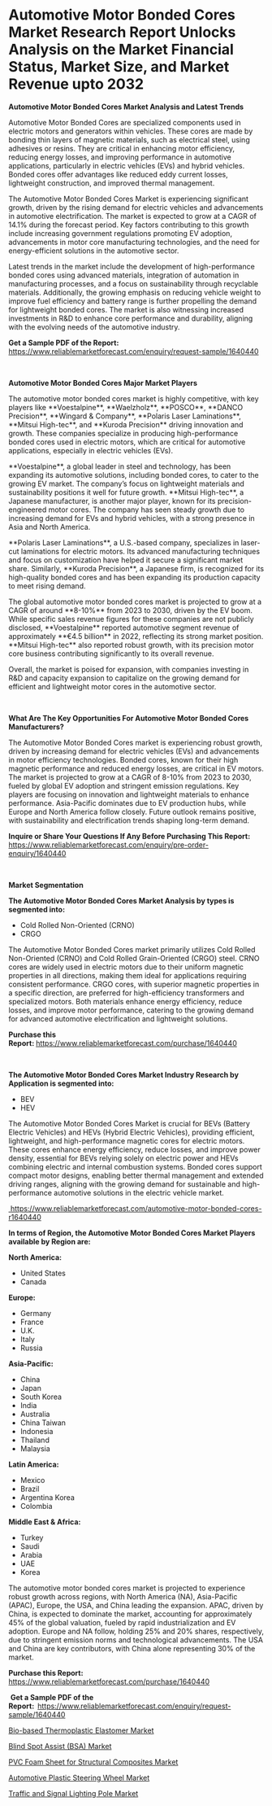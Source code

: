 <p><h1>Automotive Motor Bonded Cores Market Research Report Unlocks Analysis on the Market Financial Status, Market Size, and Market Revenue upto 2032</h1></p><p><strong>Automotive Motor Bonded Cores Market Analysis and Latest Trends</strong></p>
<p><p>Automotive Motor Bonded Cores are specialized components used in electric motors and generators within vehicles. These cores are made by bonding thin layers of magnetic materials, such as electrical steel, using adhesives or resins. They are critical in enhancing motor efficiency, reducing energy losses, and improving performance in automotive applications, particularly in electric vehicles (EVs) and hybrid vehicles. Bonded cores offer advantages like reduced eddy current losses, lightweight construction, and improved thermal management.</p><p>The Automotive Motor Bonded Cores Market is experiencing significant growth, driven by the rising demand for electric vehicles and advancements in automotive electrification. The market is expected to grow at a CAGR of 14.1% during the forecast period. Key factors contributing to this growth include increasing government regulations promoting EV adoption, advancements in motor core manufacturing technologies, and the need for energy-efficient solutions in the automotive sector.</p><p>Latest trends in the market include the development of high-performance bonded cores using advanced materials, integration of automation in manufacturing processes, and a focus on sustainability through recyclable materials. Additionally, the growing emphasis on reducing vehicle weight to improve fuel efficiency and battery range is further propelling the demand for lightweight bonded cores. The market is also witnessing increased investments in R&D to enhance core performance and durability, aligning with the evolving needs of the automotive industry.</p></p>
<p><strong>Get a Sample PDF of the Report:&nbsp;</strong> <a href="https://www.reliablemarketforecast.com/enquiry/request-sample/1640440?utm_campaign=1140&utm_medium=2&utm_source=Github&utm_content=ia&utm_term=23012025&utm_id=automotive-motor-bonded-cores">https://www.reliablemarketforecast.com/enquiry/request-sample/1640440</a></p>
<p>&nbsp;</p>
<p><strong>Automotive Motor Bonded Cores Major Market Players</strong></p>
<p><p>The automotive motor bonded cores market is highly competitive, with key players like **Voestalpine**, **Waelzholz**, **POSCO**, **DANCO Precision**, **Wingard & Company**, **Polaris Laser Laminations**, **Mitsui High-tec**, and **Kuroda Precision** driving innovation and growth. These companies specialize in producing high-performance bonded cores used in electric motors, which are critical for automotive applications, especially in electric vehicles (EVs).</p><p>**Voestalpine**, a global leader in steel and technology, has been expanding its automotive solutions, including bonded cores, to cater to the growing EV market. The company’s focus on lightweight materials and sustainability positions it well for future growth. **Mitsui High-tec**, a Japanese manufacturer, is another major player, known for its precision-engineered motor cores. The company has seen steady growth due to increasing demand for EVs and hybrid vehicles, with a strong presence in Asia and North America.</p><p>**Polaris Laser Laminations**, a U.S.-based company, specializes in laser-cut laminations for electric motors. Its advanced manufacturing techniques and focus on customization have helped it secure a significant market share. Similarly, **Kuroda Precision**, a Japanese firm, is recognized for its high-quality bonded cores and has been expanding its production capacity to meet rising demand.</p><p>The global automotive motor bonded cores market is projected to grow at a CAGR of around **8-10%** from 2023 to 2030, driven by the EV boom. While specific sales revenue figures for these companies are not publicly disclosed, **Voestalpine** reported automotive segment revenue of approximately **€4.5 billion** in 2022, reflecting its strong market position. **Mitsui High-tec** also reported robust growth, with its precision motor core business contributing significantly to its overall revenue.</p><p>Overall, the market is poised for expansion, with companies investing in R&D and capacity expansion to capitalize on the growing demand for efficient and lightweight motor cores in the automotive sector.</p></p>
<p>&nbsp;</p>
<p><strong>What Are The Key Opportunities For Automotive Motor Bonded Cores Manufacturers?</strong></p>
<p><p>The Automotive Motor Bonded Cores market is experiencing robust growth, driven by increasing demand for electric vehicles (EVs) and advancements in motor efficiency technologies. Bonded cores, known for their high magnetic performance and reduced energy losses, are critical in EV motors. The market is projected to grow at a CAGR of 8-10% from 2023 to 2030, fueled by global EV adoption and stringent emission regulations. Key players are focusing on innovation and lightweight materials to enhance performance. Asia-Pacific dominates due to EV production hubs, while Europe and North America follow closely. Future outlook remains positive, with sustainability and electrification trends shaping long-term demand.</p></p>
<p><strong>Inquire or Share Your Questions If Any Before Purchasing This Report:</strong> <a href="https://www.reliablemarketforecast.com/enquiry/pre-order-enquiry/1640440?utm_campaign=1140&utm_medium=2&utm_source=Github&utm_content=ia&utm_term=23012025&utm_id=automotive-motor-bonded-cores">https://www.reliablemarketforecast.com/enquiry/pre-order-enquiry/1640440</a></p>
<p>&nbsp;</p>
<p><strong>Market Segmentation</strong></p>
<p><strong>The Automotive Motor Bonded Cores Market Analysis by types is segmented into:</strong></p>
<p><ul><li>Cold Rolled Non-Oriented (CRNO)</li><li>CRGO</li></ul></p>
<p><p>The Automotive Motor Bonded Cores market primarily utilizes Cold Rolled Non-Oriented (CRNO) and Cold Rolled Grain-Oriented (CRGO) steel. CRNO cores are widely used in electric motors due to their uniform magnetic properties in all directions, making them ideal for applications requiring consistent performance. CRGO cores, with superior magnetic properties in a specific direction, are preferred for high-efficiency transformers and specialized motors. Both materials enhance energy efficiency, reduce losses, and improve motor performance, catering to the growing demand for advanced automotive electrification and lightweight solutions.</p></p>
<p><strong>Purchase this Report:&nbsp;</strong><a href="https://www.reliablemarketforecast.com/purchase/1640440?utm_campaign=1140&utm_medium=2&utm_source=Github&utm_content=ia&utm_term=23012025&utm_id=automotive-motor-bonded-cores">https://www.reliablemarketforecast.com/purchase/1640440</a></p>
<p>&nbsp;</p>
<p><strong>The Automotive Motor Bonded Cores Market Industry Research by Application is segmented into:</strong></p>
<p><ul><li>BEV</li><li>HEV</li></ul></p>
<p><p>The Automotive Motor Bonded Cores Market is crucial for BEVs (Battery Electric Vehicles) and HEVs (Hybrid Electric Vehicles), providing efficient, lightweight, and high-performance magnetic cores for electric motors. These cores enhance energy efficiency, reduce losses, and improve power density, essential for BEVs relying solely on electric power and HEVs combining electric and internal combustion systems. Bonded cores support compact motor designs, enabling better thermal management and extended driving ranges, aligning with the growing demand for sustainable and high-performance automotive solutions in the electric vehicle market.</p></p>
<p><a href="https://www.reliablemarketforecast.com/automotive-motor-bonded-cores-r1640440?utm_campaign=1140&utm_medium=2&utm_source=Github&utm_content=ia&utm_term=23012025&utm_id=automotive-motor-bonded-cores">&nbsp;https://www.reliablemarketforecast.com/automotive-motor-bonded-cores-r1640440</a></p>
<p><strong>In terms of Region, the Automotive Motor Bonded Cores Market Players available by Region are:</strong></p>
<p>
    <p> <strong> North America: </strong>
        <ul>
            <li>United States</li>
            <li>Canada</li>
        </ul>
        </p> 
    <p> <strong> Europe: </strong>
        <ul>
            <li>Germany</li>
            <li>France</li>
            <li>U.K.</li>
            <li>Italy</li>
            <li>Russia</li>
        </ul>
        </p> 
    <p> <strong> Asia-Pacific: </strong>
        <ul>
            <li>China</li>
            <li>Japan</li>
            <li>South Korea</li>
            <li>India</li>
            <li>Australia</li>
            <li>China Taiwan</li>
            <li>Indonesia</li>
            <li>Thailand</li>
            <li>Malaysia</li>
        </ul>
        </p> 
    <p> <strong> Latin America: </strong>
        <ul>
            <li>Mexico</li>
            <li>Brazil</li>
            <li>Argentina Korea</li>
            <li>Colombia</li>
        </ul>
        </p> 
    <p> <strong> Middle East & Africa: </strong>
        <ul>
            <li>Turkey</li>
            <li>Saudi</li>
            <li>Arabia</li>
            <li>UAE</li>
            <li>Korea</li>
        </ul>
    </p>
    </p>
<p><p>The automotive motor bonded cores market is projected to experience robust growth across regions, with North America (NA), Asia-Pacific (APAC), Europe, the USA, and China leading the expansion. APAC, driven by China, is expected to dominate the market, accounting for approximately 45% of the global valuation, fueled by rapid industrialization and EV adoption. Europe and NA follow, holding 25% and 20% shares, respectively, due to stringent emission norms and technological advancements. The USA and China are key contributors, with China alone representing 30% of the market.</p></p>
<p><strong>Purchase this Report: </strong><a href="https://www.reliablemarketforecast.com/purchase/1640440?utm_campaign=1140&utm_medium=2&utm_source=Github&utm_content=ia&utm_term=23012025&utm_id=automotive-motor-bonded-cores">https://www.reliablemarketforecast.com/purchase/1640440</a></p>
<p>&nbsp;<strong>Get a Sample PDF of the Report:&nbsp;&nbsp;</strong><a href="https://www.reliablemarketforecast.com/enquiry/request-sample/1640440?utm_campaign=1140&utm_medium=2&utm_source=Github&utm_content=ia&utm_term=23012025&utm_id=automotive-motor-bonded-cores">https://www.reliablemarketforecast.com/enquiry/request-sample/1640440</a></p>
<p><strong></strong></p>
<p><p><a href="https://www.linkedin.com/pulse/bio-based-thermoplastic-elastomer-market-forecast-report-w7d3c?utm_campaign=1140&utm_medium=2&utm_source=Github&utm_content=ia&utm_term=23012025&utm_id=automotive-motor-bonded-cores">Bio-based Thermoplastic Elastomer Market</a></p><p><a href="https://github.com/letisharempel95/Market-Research-Report-List-1/blob/main/blind-spot-assist-bsa-market.md?utm_campaign=1140&utm_medium=2&utm_source=Github&utm_content=ia&utm_term=23012025&utm_id=automotive-motor-bonded-cores">Blind Spot Assist (BSA) Market</a></p><p><a href="https://www.linkedin.com/pulse/pvc-foam-sheet-structural-composites-landscape-product-spectrum-ynu8c?utm_campaign=1140&utm_medium=2&utm_source=Github&utm_content=ia&utm_term=23012025&utm_id=automotive-motor-bonded-cores">PVC Foam Sheet for Structural Composites Market</a></p><p><a href="https://www.linkedin.com/pulse/resilient-growth-expected-global-automotive-plastic-steering-b1ate?utm_campaign=1140&utm_medium=2&utm_source=Github&utm_content=ia&utm_term=23012025&utm_id=automotive-motor-bonded-cores">Automotive Plastic Steering Wheel Market</a></p><p><a href="https://www.linkedin.com/pulse/regional-development-deployment-revenue-growth-traffic-signal-tmjlc?utm_campaign=1140&utm_medium=2&utm_source=Github&utm_content=ia&utm_term=23012025&utm_id=automotive-motor-bonded-cores">Traffic and Signal Lighting Pole Market</a></p></p>
